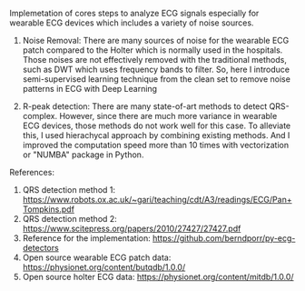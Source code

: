 Implemetation of cores steps to analyze ECG signals especially for wearable ECG devices which includes a variety of noise sources.

1. Noise Removal: There are many sources of noise for the wearable ECG patch compared to the Holter which is normally used in the hospitals.
                  Those noises are not effectively removed with the traditional methods, such as DWT which uses frequency bands to filter.
                  So, here I introduce semi-supervised learning technique from the clean set to remove noise patterns in ECG with Deep Learning
                  
2. R-peak detection: There are many state-of-art methods to detect QRS-complex. However, since there are much more variance in wearable ECG devices,
                     those methods do not work well for this case. To alleviate this, I used hierachycal approach by combining existing methods.
                     And I improved the computation speed more than 10 times with vectorization or "NUMBA" package in Python.
                     
                     
References: 

1. QRS detection method 1: https://www.robots.ox.ac.uk/~gari/teaching/cdt/A3/readings/ECG/Pan+Tompkins.pdf
2. QRS detection method 2: https://www.scitepress.org/papers/2010/27427/27427.pdf
3. Reference for the implementation: https://github.com/berndporr/py-ecg-detectors
4. Open source wearable ECG patch data: https://physionet.org/content/butqdb/1.0.0/
5. Open source holter ECG data: https://physionet.org/content/mitdb/1.0.0/
                   
